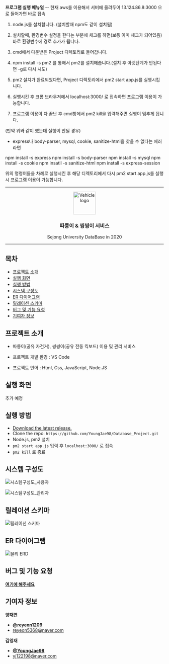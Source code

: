 **프로그램 실행 메뉴얼**
-- 현재 aws를 이용해서 서버에 올려두어 13.124.86.8:3000 으로 들어가면 바로 접속 

1. node.js를 설치합니다. (설치할때 npm도 같이 설치됨)


2. 설치할때, 환경변수 설정을 한다는 부분에 체크를 하면(보통 이미 체크가 되어있음) 바로 환경변수에 경로 추가가 됩니다.


3. cmd에서 다운받은 Project 디렉토리로 들어갑니다.


4. npm install -s pm2 를 통해서 pm2를 설치해줍니다.(설치 후 아랫단계가 안된다면 -g로 다시 시도)


5. pm2 설치가 완료되었다면, Project 디렉토리에서 pm2 start app.js를 실행시킵니다.


6. 실행시킨 후 크롬 브라우저에서 localhost:3000/ 로 접속하면 프로그램 이용이 가능합니다.


7. 프로그램 이용이 다 끝난 후 cmd창에서 pm2 kill을 입력해주면 실행이 멈추게 됩니다.


(만약 위와 같이 했는데 실행이 안될 경우)

- express나 body-parser, mysql, cookie, sanitize-html을 찾을 수 없다는 에러라면

npm install -s express
npm install -s body-parser
npm install -s mysql 
npm install -s cookie
npm insatll -s sanitize-html
npm install -s express-session

위의 명령어들을 차례로 실행시킨 후 해당 디렉토리에서 다시 pm2 start app.js를 실행시 프로그램 이용이 가능합니다.

 * * *
  
   <p align="center">
  <a href="https://github.com/YoungJae98/Database_Project/">
    <img src="https://user-images.githubusercontent.com/46713032/86132151-7cc7b880-bb21-11ea-807a-4788f5f994df.png" alt="Vehicle logo" width="72" height="72">
  </a>
</p>

<h3 align="center">따릉이 & 씽씽이 서비스</h3>

<p align="center">
  Sejong University DataBase in 2020
</p>
   
    
* * *


## 목차

- [프로젝트 소개](#프로젝트-소개)
- [실행 화면](#실행-화면)
- [실행 방법](#실행-방법)
- [시스템 구성도](#시스템-구성도)
- [ER 다이어그램](#ER-다이어그램)
- [릴레이션 스키마](#릴레이션-스키마)
- [버그 및 기능 요청](#버그-및-기능-요청)
- [기여자 정보](#기여자-정보)


## 프로젝트 소개

- 따릉이(공유 자전거), 씽씽이(공유 전동 킥보드) 이용 및 관리 서비스

- 프로젝트 개발 환경 : VS Code   
- 프로젝트 언어 : Html, Css, JavaScript, Node.JS


## 실행 화면
추가 예정


## 실행 방법

- [Download the latest release.](https://github.com/YoungJae98/Database_Project/archive/master.zip)
- Clone the repo: `https://github.com/YoungJae98/Database_Project.git`
- Node.js, pm2 설치 
- `pm2 start app.js` 입력 후 `localhost:3000/` 로 접속
- `pm2 kill` 로 종료


## 시스템 구성도

![시스템구성도_사용자](https://user-images.githubusercontent.com/46713032/86132883-8271ce00-bb22-11ea-86de-de54438d1d78.jpg)

![시스템구성도_관리자](https://user-images.githubusercontent.com/46713032/86132904-8867af00-bb22-11ea-873e-bb71ebb1a814.jpg)


## 릴레이션 스키마

![릴레이션 스키마](https://user-images.githubusercontent.com/46713032/86138649-b1d80900-bb29-11ea-9720-458b806bf9f5.jpg)


## ER 다이어그램

![물리 ERD](https://user-images.githubusercontent.com/46713032/86138578-9bca4880-bb29-11ea-8e0e-b468b164208a.png)


## 버그 및 기능 요청

[**여기에 해주세요**](https://github.com/YoungJae98/Database_Project_2/issues)


## 기여자 정보

**양재연**

- [**@reyeon1209**](https://github.com/reyeon1209)   
- <reyeon5368@naver.com>   

**김영재**
- [**@YoungJae98**](https://github.com/YoungJae98)
- <yj122198@naver.com>
